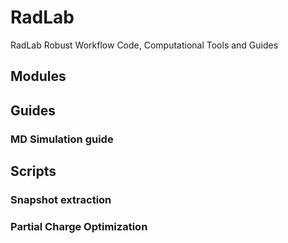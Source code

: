 # RadLab
RadLab Robust Workflow Code, Computational Tools and Guides

## Modules

## Guides
### MD Simulation guide

## Scripts
### Snapshot extraction
### Partial Charge Optimization
### 

